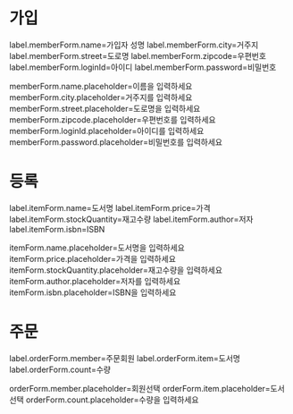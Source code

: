 # 가입
label.memberForm.name=가입자 성명
label.memberForm.city=거주지
label.memberForm.street=도로명
label.memberForm.zipcode=우편번호
label.memberForm.loginId=아이디
label.memberForm.password=비밀번호

memberForm.name.placeholder=이름을 입력하세요
memberForm.city.placeholder=거주지를 입력하세요
memberForm.street.placeholder=도로명을 입력하세요
memberForm.zipcode.placeholder=우편번호를 입력하세요
memberForm.loginId.placeholder=아이디를 입력하세요
memberForm.password.placeholder=비밀번호를 입력하세요

# 등록
label.itemForm.name=도서명
label.itemForm.price=가격
label.itemForm.stockQuantity=재고수량
label.itemForm.author=저자
label.itemForm.isbn=ISBN

itemForm.name.placeholder=도서명을 입력하세요
itemForm.price.placeholder=가격을 입력하세요
itemForm.stockQuantity.placeholder=재고수량을 입력하세요
itemForm.author.placeholder=저자를 입력하세요
itemForm.isbn.placeholder=ISBN을 입력하세요

# 주문
label.orderForm.member=주문회원
label.orderForm.item=도서명
label.orderForm.count=수량

orderForm.member.placeholder=회원선택
orderForm.item.placeholder=도서선택
orderForm.count.placeholder=수량을 입력하세요
